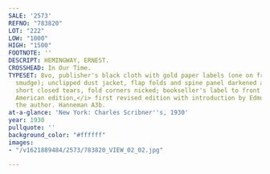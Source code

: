 ```yaml
---
SALE: '2573'
REFNO: "783820"
LOT: "222"
LOW: "1000"
HIGH: "1500"
FOOTNOTE: ''
DESCRIPT: HEMINGWAY, ERNEST.
CROSSHEAD: In Our Time.
TYPESET: 8vo, publisher's black cloth with gold paper labels (one on front with small
  smudge); unclipped dust jacket, flap folds and spine panel darkened and spotted,
  short closed tears, fold corners nicked; bookseller's label to front flyleaf. <i>Second
  American edition,</i> first revised edition with introduction by Edmund Wilson and
  the author. Hanneman A3b.
at-a-glance: 'New York: Charles Scribner''s, 1930'
year: 1930
pullquote: ''
background_color: "#ffffff"
images:
- "/v1621889484/2573/783820_VIEW_02_02.jpg"

---
```

